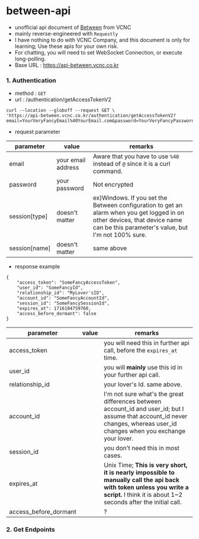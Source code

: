 # between-api
* unofficial api document of [Between](https://between.us) from VCNC
* mainly reverse-engineered with `Requestly`
* I have nothing to do with VCNC Company, and this document is only for learning; Use these apis for your own risk.
* For chatting, you will need to set WebSocket Connection, or execute long-polling.
* Base URL : https://api-between.vcnc.co.kr

### 1. Authentication
* method : `GET`
* url : /authentication/getAccessTokenV2
```
curl --location --globoff --request GET \
'https://api-between.vcnc.co.kr/authentication/getAccessTokenV2?email=YourVeryFancyEmail%40YourEmail.com&password=YourVeryFancyPassword&session[type]=sessionType&session[name]=sessionName'
```
* request parameter

|parameter|value|remarks|
|--|--|--|
|email|your email address|Aware that you have to use `%40` instead of `@` since it is a curl command.
|password|your password|Not encrypted|
|session[type]|doesn't matter|ex)Windows. If you set the Between configuration to get an alarm when you get logged in on other devices, that device name can be this parameter's value, but I'm not 100% sure.|
|session[name]|doesn't matter|same above|
* response example
```
{
    "access_token": "SomeFancyAccessToken",
    "user_id": "SomeFancyId",
    "relationship_id": "MyLover'sID",
    "account_id": "SomeFancyAccountId",
    "session_id": "SomeFancySessionId",
    "expires_at": 1716104759760,
    "access_before_dormant": false
}
```

|parameter|value|remarks|
|--|--|--|
|access_token||you will need this in further api call, before the `expires_at` time.
|user_id||you will **mainly** use this id in your further api call.|
|relationship_id||your lover's Id. same above.|
|account_id||I'm not sure what's the great differences between account_id and user_id; but I assume that account_id never changes, whereas user_id changes when you exchange your lover.|
|session_id||you don't need this in most cases.|
|expires_at||Unix Time; **This is very short, it is nearly impossible to manually call the api back with token unless you write a script.** I think it is about 1~2 seconds after the initial call.|
|access_before_dormant||?|

### 2. Get Endpoints